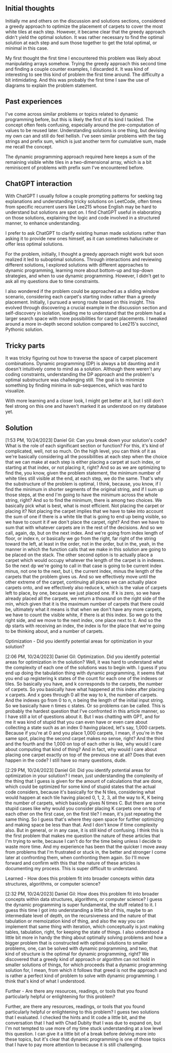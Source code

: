 
## Initial thoughts 

Initially me and  others on the discussion and solutions sections, considered a greedy approach to optimize the placement of carpets to cover the most white tiles at each step. However, it became clear that the greedy approach didn't yield the optimal solution. It was rather necessary to find the optimal solution at each step and sum those together to get the total optimal, or minimal in this case.

My first thought the first time I encountered this problem was likely about manipulating arrays somehow. Trying the greedy approach this second time and finding a couple counter examples, I discarded it. It was kind of interesting to see this kind of problem the first time around. The difficulty a bit intimidating. And this was probably the first time I saw the use of diagrams to explain the problem statement.

## Past experiences

I've come across similar problems or topics related to dynamic programming before, but this is likely the first of its kind I tackled. The concept often feels confusing, especially around the pre-computation of values to be reused later. Understanding solutions is one thing, but devising my own can and still do feel hellish. I've seen similar problems with the tag strings and prefix sum, which is just another term for cumulative sum, made me recall the concept.

The dynamic programming approach required here keeps a sum of the remaining visible white tiles in a two-dimensional array, which is a bit reminiscent of problems with prefix sum I've encountered before.

## ChatGPT interaction

With ChatGPT I usually follow a couple prompting patterns for seeking tag explanations and understanding tricky solutions on LeetCode, often times from specific recurrent users like Lee215 whose English may be hard to understand but solutions are spot on. I find ChatGPT useful in elaborating on those solutions, explaining the logic and code involved in a structured manner, to enhance understanding.

I prefer to ask ChatGPT to clarify existing human made solutions rather than asking it to provide new ones himself, as it can sometimes hallucinate or offer less optimal solutions.

For the problem, initially, I thought a greedy approach might work but soon realized it led to suboptimal solutions. Through interactions and reviewing different solutions, I explored solutions with different approaches to dynamic programming, learning more about bottom-up and top-down strategies, and when to use dynamic programming. However, I didn't get to ask all my questions due to time constraints.

I also wondered if the problem could be approached as a sliding window scenario, considering each carpet's starting index rather than a greedy placement. Initially, I pursued a wrong route based on this insight. This evolved through discovering a crucial example in the discussion section and self-discovery in isolation, leading me to understand that the problem had a larger search space with more possibilities for carpet placements. I tweaked around a more in-depth second solution compared to Lee215's succinct, Pythonic solution.

## Tricky parts

It was tricky figuring out how to traverse the space of carpet placement combinations. Dynamic programming (DP) is always a bit daunting and it doesn't intuitively come to mind as a solution. Although there weren't any coding constraints, understanding the DP approach and the problem's optimal substructure was challenging still. The goal is to minimize something by finding minima in sub-sequences, which was hard to visualize.

With more learning and a closer look, I might get better at it, but I still don't feel strong on this one and haven't marked it as understood on my database yet.

## Solution




[1:53 PM, 10/24/2023] Daniel Gil: Can you break down your solution's code? What is the role of each significant section or function? For this, it's kind of complicated, well, not so much. On the high level, you can think of it as we're basically considering all the possibilities at each step when the choice that we can make at each step is either placing a carpet at such index, or starting at that index, or not placing it, right? And so as we are optimizing to find the, you know, given the problem statement, the minimum number of white tiles still visible at the end, at each step, we do the same. That's why the substructure of the problem is optimal, I think, because, you know, if I find the minimum in shorter segments of the original string, and if I sum up those steps, at the end I'm going to have the minimum across the whole string, right? And so to find the minimum, there is among two choices. We basically pick what is best, what is most efficient. Not placing the carpet or placing it? Not placing the carpet implies that we have to take into account the sum of one if there is a white tile that is going to end up being visible, so we have to count it if we don't place the carpet, right? And then we have to sum that with whatever carpets are in the rest of the decisions. And so we call, again, dp, but on the next index. And we're going from index length of floor, or index n, or basically we go from the right, far right of the string toward the left, at least in the order, not in the order, but in the, yeah, in the manner in which the function calls that we make in this solution are going to be placed on the stack. The other second option is to actually place a carpet which would occupy whatever the length of the carpet is in indexes. So the next dp we're going to call in that case is going to be current index minus, not one to the next, but i, the current index, minus the length of the carpets that the problem gives us. And so we effectively move until the other extreme of the carpet, continuing all places we can actually place carpets onto, and we effectively also reduce k, which is the value of carpets left to place, by one, because we just placed one. If k is zero, so we have already placed all the carpets, we return a thousand on the right side of the min, which given that it is the maximum number of carpets that there could be, ultimately what it means is that when we don't have any more carpets, we have to count the visible white, if there is at this index. So we go to the right side, and we move to the next index, one place next to it. And so the dp starts with receiving an index, the index is for the place that we're going to be thinking about, and a number of carpets.


Optimization - Did you identify potential areas for optimization in your solution?


[2:06 PM, 10/24/2023] Daniel Gil: Optimization. Did you identify potential areas for optimization in the solution? Well, it was hard to understand what the complexity of each one of the solutions was to begin with. I guess if you end up doing the tabulation thing with dynamic programming, it seems that you end up registering k states of the count for each one of the indexes or tiles. So basically you have, and k corresponds to the carpets, the number of carpets. So you basically have what happened at this index after placing x carpets. And x goes through 0 all the way to k, the number of carpets. And the indexes go from 0 to n, n being the length of the initial input string. So we basically have n times c states. Or so problems can be called. This is probably the hardest question that I've confronted in this article manner, so I have still a lot of questions about it. But I was chatting with GPT, and for me it was kind of stupid that you can even have or even care about collecting a state such as an index 0 having placed, let's say, 1,000 carpets. Because if you're at 0 and you place 1,000 carpets, I mean, if you're in the same spot, placing the second carpet makes no sense, right? And the third and the fourth and the 1,000 on top of each other is like, why would I care about computing that kind of thing? And in fact, why would I care about placing one carpet exactly on top of the previous one at all? Does that even happen in the code? I still have so many questions, dude.

[2:29 PM, 10/24/2023] Daniel Gil: Did you identify potential areas for optimization in your solution? I mean, just understanding the complexity of the thing that I guess is given for the amount of calculations that are done, which could be optimized for some kind of stupid states that the actual code considers, because it's basically for the N tiles, considering what would happen at each tile having placed 0, 1, 2, 3, all the way to K, K being the number of carpets, which basically gives N times C. But there are some stupid cases like why would you consider placing K carpets one on top of each other on the first case, on the first tile? I mean, it's just repeating the same thing. So I guess that's where they open space for further optimizing and making space be less than that. And I don't know if time complexity also. But in general, or in any case, it is still kind of confusing. I think this is the first problem that makes me question the nature of these articles that I'm trying to write, because I can't do for the time being unless I decide to waste more time. And my experience has been that the quicker I move away from problems that I'm frustrated or stuck in, the better and stronger I come later at confronting them, when confronting them again. So I'll move forward and confirm with this that the nature of these articles is documenting my process. This is super difficult to understand.

Learned - How does this problem fit into broader concepts within data structures, algorithms, or computer science?

[2:32 PM, 10/24/2023] Daniel Gil: How does this problem fit into broader concepts within data structures, algorithms, or computer science? I guess the dynamic programming is super fundamental, the stuff related to it. I guess this time I got into understanding a little bit of this, maybe to an intermediate level of depth, on the recursiveness and the nature of that tabulation or memoization kind of thing, and also the way you can implement that same thing with iteration, which conceptually is just making tables, tabulation, right, for keeping the state of things. I also understood a little bit more in handy the thing about optimally solving problems and how a bigger problem that is constructed with optimal solutions to smaller problems, one, can be solved with dynamic programming, and two, that kind of structure is the optimal for dynamic programming, right? We discovered that a greedy kind of approach or algorithm can not hold in smaller solutions of things, for which proceeds that a dynamic programming solution for, I mean, from which it follows that greed is not the approach and is rather a perfect kind of problem to solve with dynamic programming. I think that's kind of what I understood. 


Further - Are there any resources, readings, or tools that you found particularly helpful or 
enlightening for this problem?


Further, are there any resources, readings, or tools that you found particularly helpful or enlightening to this problem? I guess two solutions that I evaluated. I checked the hints and lit code a little bit, and the conversation that I had with Chad Dubity that I was due to expand on, but I'm not tempted to use more of my time stuck understanding at a low level this question. I can give it a little bit of a break before delving more into these topics, but it's clear that dynamic programming is one of those topics that I have to pay more attention to because it is still challenging.